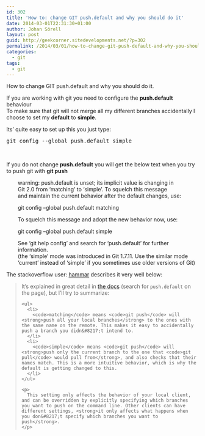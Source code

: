 ```yaml
---
id: 302
title: 'How to: change GIT push.default and why you should do it'
date: 2014-03-01T22:31:30+01:00
author: Johan Sörell
layout: post
guid: http://geekcorner.sitedevelopments.net/?p=302
permalink: /2014/03/01/how-to-change-git-push-default-and-why-you-should-do-it/
categories:
  - git
tags:
  - git
---
```

How to change GIT push.default and why you should do it.

If you are working with git you need to configure the **push.default** behaviour  
To make sure that git will not merge all my different branches accidentally I choose to set my **default** to **simple**.

Its&#8217; quite easy to set up this you just type:

<pre class="toolbar:2 nums:false lang:default decode:true">git config --global push.default simple</pre>

&nbsp;

If you do not change **push.default** you will get the below text when you try to push git with **git push**

<p style="padding-left: 30px;">
  warning: push.default is unset; its implicit value is changing in<br /> Git 2.0 from &#8216;matching&#8217; to &#8216;simple&#8217;. To squelch this message<br /> and maintain the current behavior after the default changes, use:
</p>

<p style="padding-left: 30px;">
  git config &#8211;global push.default matching
</p>

<p style="padding-left: 30px;">
  To squelch this message and adopt the new behavior now, use:
</p>

<p style="padding-left: 30px;">
  git config &#8211;global push.default simple
</p>

<p style="padding-left: 30px;">
  See &#8216;git help config&#8217; and search for &#8216;push.default&#8217; for further information.<br /> (the &#8216;simple&#8217; mode was introduced in Git 1.7.11. Use the similar mode<br /> &#8216;current&#8217; instead of &#8216;simple&#8217; if you sometimes use older versions of Git)
</p>

<div class="post-text">
  <p>
    The stackoverflow user: <a title="hammar" href="http://stackoverflow.com/users/98117/hammar">hammar</a> describes it very well below:
  </p>
  
  <blockquote title="Pasted from hammar's comment on stackoverflow">
    <p>
      It&#8217;s explained in great detail in <a href="http://git-scm.com/docs/git-config.html">the docs</a> (search for <code>push.default</code> on the page), but I&#8217;ll try to summarize:
    </p>
    
    <ul>
      <li>
        <code>matching</code> means <code>git push</code> will <strong>push all your local branches</strong> to the ones with the same name on the remote. This makes it easy to accidentally push a branch you didn&#8217;t intend to.
      </li>
      <li>
        <code>simple</code> means <code>git push</code> will <strong>push only the current branch to the one that <code>git pull</code> would pull from</strong>, and also checks that their names match. This is a more intuitive behavior, which is why the default is getting changed to this.
      </li>
    </ul>
    
    <p>
      This setting only affects the behavior of your local client, and can be overridden by explicitly specifying which branches you want to push on the command line. Other clients can have different settings, <strong>it only affects what happens when you don&#8217;t specify which branches you want to push</strong>.
    </p>
  </blockquote>
</div>

&nbsp;